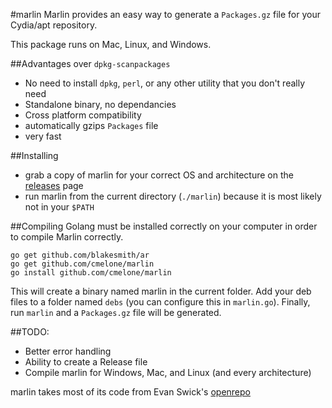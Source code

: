 #marlin
Marlin provides an easy way to generate a `Packages.gz` file for your Cydia/apt repository. 

This package runs on Mac, Linux, and Windows.

##Advantages over `dpkg-scanpackages`
- No need to install `dpkg`, `perl`, or any other utility that you don't really need
- Standalone binary, no dependancies
- Cross platform compatibility
- automatically gzips `Packages` file
- very fast

##Installing
- grab a copy of marlin for your correct OS and architecture on the [releases](//github.com/cmelone/marlin/releases) page
- run marlin from the current directory (`./marlin`) because it is most likely not in your `$PATH`

##Compiling
Golang must be installed correctly on your computer in order to compile Marlin correctly.

    go get github.com/blakesmith/ar
    go get github.com/cmelone/marlin
    go install github.com/cmelone/marlin

This will create a binary named marlin in the current folder. Add your deb files to a folder named `debs` (you can configure this in `marlin.go`). Finally, run `marlin` and a `Packages.gz` file will be generated.

##TODO:
- Better error handling
- Ability to create a Release file
- Compile marlin for Windows, Mac, and Linux (and every architecture)

marlin takes most of its code from Evan Swick's [openrepo](//github.com/eswick/openrepo)
